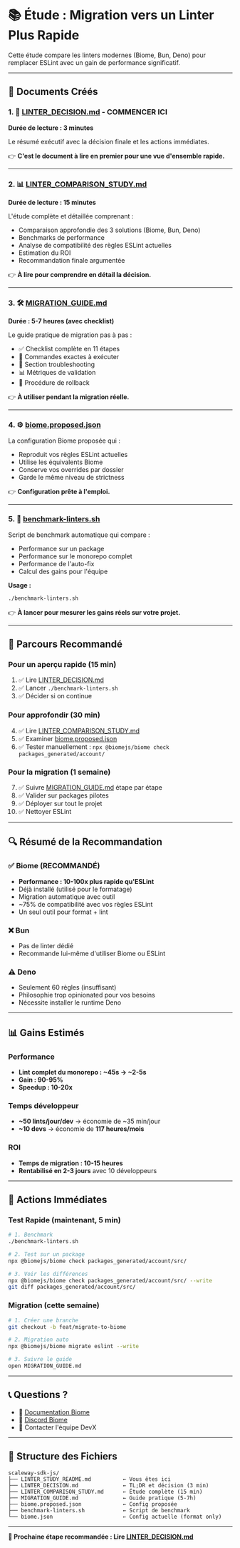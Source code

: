 # 📚 Étude : Migration vers un Linter Plus Rapide

Cette étude compare les linters modernes (Biome, Bun, Deno) pour remplacer ESLint avec un gain de performance significatif.

---

## 📖 Documents Créés

### 1. 🎯 [LINTER_DECISION.md](LINTER_DECISION.md) - **COMMENCER ICI**
**Durée de lecture : 3 minutes**

Le résumé exécutif avec la décision finale et les actions immédiates.

👉 **C'est le document à lire en premier pour une vue d'ensemble rapide.**

---

### 2. 📊 [LINTER_COMPARISON_STUDY.md](LINTER_COMPARISON_STUDY.md)
**Durée de lecture : 15 minutes**

L'étude complète et détaillée comprenant :
- Comparaison approfondie des 3 solutions (Biome, Bun, Deno)
- Benchmarks de performance
- Analyse de compatibilité des règles ESLint actuelles
- Estimation du ROI
- Recommandation finale argumentée

👉 **À lire pour comprendre en détail la décision.**

---

### 3. 🛠️ [MIGRATION_GUIDE.md](MIGRATION_GUIDE.md)
**Durée : 5-7 heures (avec checklist)**

Le guide pratique de migration pas à pas :
- ✅ Checklist complète en 11 étapes
- 🔧 Commandes exactes à exécuter
- 🐛 Section troubleshooting
- 📊 Métriques de validation
- 🔄 Procédure de rollback

👉 **À utiliser pendant la migration réelle.**

---

### 4. ⚙️ [biome.proposed.json](biome.proposed.json)

La configuration Biome proposée qui :
- Reproduit vos règles ESLint actuelles
- Utilise les équivalents Biome
- Conserve vos overrides par dossier
- Garde le même niveau de strictness

👉 **Configuration prête à l'emploi.**

---

### 5. 🚀 [benchmark-linters.sh](benchmark-linters.sh)

Script de benchmark automatique qui compare :
- Performance sur un package
- Performance sur le monorepo complet
- Performance de l'auto-fix
- Calcul des gains pour l'équipe

**Usage :**
```bash
./benchmark-linters.sh
```

👉 **À lancer pour mesurer les gains réels sur votre projet.**

---

## 🎯 Parcours Recommandé

### Pour un aperçu rapide (15 min)
1. ✅ Lire [LINTER_DECISION.md](LINTER_DECISION.md)
2. ✅ Lancer `./benchmark-linters.sh`
3. ✅ Décider si on continue

### Pour approfondir (30 min)
4. ✅ Lire [LINTER_COMPARISON_STUDY.md](LINTER_COMPARISON_STUDY.md)
5. ✅ Examiner [biome.proposed.json](biome.proposed.json)
6. ✅ Tester manuellement : `npx @biomejs/biome check packages_generated/account/`

### Pour la migration (1 semaine)
7. ✅ Suivre [MIGRATION_GUIDE.md](MIGRATION_GUIDE.md) étape par étape
8. ✅ Valider sur packages pilotes
9. ✅ Déployer sur tout le projet
10. ✅ Nettoyer ESLint

---

## 🔍 Résumé de la Recommandation

### ✅ Biome (RECOMMANDÉ)
- **Performance : 10-100x plus rapide qu'ESLint**
- Déjà installé (utilisé pour le formatage)
- Migration automatique avec outil
- ~75% de compatibilité avec vos règles ESLint
- Un seul outil pour format + lint

### ❌ Bun
- Pas de linter dédié
- Recommande lui-même d'utiliser Biome ou ESLint

### ⚠️ Deno
- Seulement 60 règles (insuffisant)
- Philosophie trop opinionated pour vos besoins
- Nécessite installer le runtime Deno

---

## 📊 Gains Estimés

### Performance
- **Lint complet du monorepo : ~45s → ~2-5s**
- **Gain : 90-95%**
- **Speedup : 10-20x**

### Temps développeur
- **~50 lints/jour/dev** → économie de ~35 min/jour
- **~10 devs** → économie de **117 heures/mois**

### ROI
- **Temps de migration : 10-15 heures**
- **Rentabilisé en 2-3 jours** avec 10 développeurs

---

## 🚀 Actions Immédiates

### Test Rapide (maintenant, 5 min)

```bash
# 1. Benchmark
./benchmark-linters.sh

# 2. Test sur un package
npx @biomejs/biome check packages_generated/account/src/

# 3. Voir les différences
npx @biomejs/biome check packages_generated/account/src/ --write
git diff packages_generated/account/src/
```

### Migration (cette semaine)

```bash
# 1. Créer une branche
git checkout -b feat/migrate-to-biome

# 2. Migration auto
npx @biomejs/biome migrate eslint --write

# 3. Suivre le guide
open MIGRATION_GUIDE.md
```

---

## 📞 Questions ?

- 📖 [Documentation Biome](https://biomejs.dev/)
- 💬 [Discord Biome](https://discord.gg/BypW39g6Yc)
- 📧 Contacter l'équipe DevX

---

## 📁 Structure des Fichiers

```
scaleway-sdk-js/
├── LINTER_STUDY_README.md          ← Vous êtes ici
├── LINTER_DECISION.md              ← TL;DR et décision (3 min)
├── LINTER_COMPARISON_STUDY.md      ← Étude complète (15 min)
├── MIGRATION_GUIDE.md              ← Guide pratique (5-7h)
├── biome.proposed.json             ← Config proposée
├── benchmark-linters.sh            ← Script de benchmark
└── biome.json                      ← Config actuelle (format only)
```

---

**🎯 Prochaine étape recommandée : Lire [LINTER_DECISION.md](LINTER_DECISION.md)**

